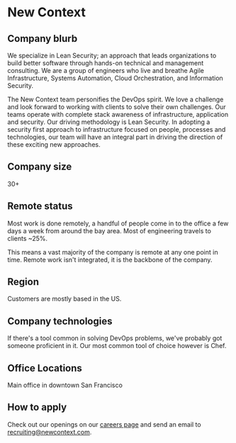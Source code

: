 # New Context

## Company blurb

We specialize in Lean Security; an approach that leads organizations to build better software through hands-on technical and management consulting. We are a group of engineers who live and breathe Agile Infrastructure, Systems Automation, Cloud Orchestration, and Information Security.

The New Context team personifies the DevOps spirit. We love a challenge and look forward to working with clients to solve their own challenges. Our teams operate with complete stack awareness of infrastructure, application and security. Our driving methodology is Lean Security. In adopting a security first approach to infrastructure focused on people, processes and technologies, our team will have an integral part in driving the direction of these exciting new approaches.

## Company size

30+

## Remote status

Most work is done remotely, a handful of people come in to the office a few days a week from around the bay area. Most of engineering travels to clients ~25%.

This means a vast majority of the company is remote at any one point in time. Remote work isn't integrated, it is the backbone of the company.

## Region

Customers are mostly based in the US.

## Company technologies

If there's a tool common in solving DevOps problems, we've probably got someone proficient in it. Our most common tool of choice however is Chef.

## Office Locations

Main office in downtown San Francisco

## How to apply

Check out our openings on our [careers page](https://www.newcontext.com/careers/) and send an email to recruiting@newcontext.com.
